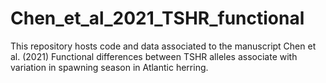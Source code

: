 # Chen_et_al_2021_TSHR_functional

This repository hosts code and data associated to the manuscript Chen et al. (2021) Functional differences between TSHR alleles associate with variation in spawning season in Atlantic herring.
